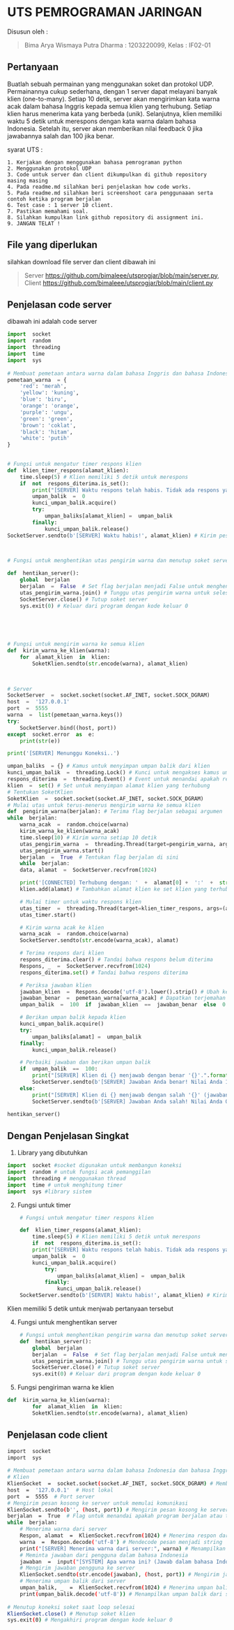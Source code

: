# UTS PEMROGRAMAN JARINGAN
Disusun oleh :
>Bima Arya Wismaya Putra Dharma : 1203220099, Kelas : IF02-01

## Pertanyaan

Buatlah sebuah permainan yang menggunakan soket dan protokol UDP. Permainannya cukup sederhana, dengan 1 server dapat melayani banyak klien (one-to-many). Setiap 10 detik, server akan mengirimkan kata warna acak dalam bahasa Inggris kepada semua klien yang terhubung. Setiap klien harus menerima kata yang berbeda (unik). Selanjutnya, klien memiliki waktu 5 detik untuk merespons dengan kata warna dalam bahasa Indonesia. Setelah itu, server akan memberikan nilai feedback 0 jika jawabannya salah dan 100 jika benar.

syarat UTS :

    1. Kerjakan dengan menggunakan bahasa pemrograman python
    2. Menggunakan protokol UDP
    3. Code untuk server dan client dikumpulkan di github repository masing masing
    4. Pada readme.md silahkan beri penjelaskan how code works.
    5. Pada readme.md silahkan beri screenshoot cara penggunaaan serta contoh ketika program berjalan
    6. Test case : 1 server 10 client.
    7. Pastikan memahami soal.
    8. Silahkan kumpulkan link github repository di assignment ini.
    9. JANGAN TELAT !

## File yang diperlukan
silahkan download file server dan client dibawah ini
>Server https://github.com/bimaleee/utsprogjar/blob/main/server.py, Client https://github.com/bimaleee/utsprogjar/blob/main/client.py

## Penjelasan code server
dibawah ini adalah code server
```python
import  socket
import  random
import  threading
import  time
import  sys
  
# Membuat pemetaan antara warna dalam bahasa Inggris dan bahasa Indonesia
pemetaan_warna  = {
	'red': 'merah',
	'yellow': 'kuning',
	'blue': 'biru',
	'orange': 'orange',
	'purple': 'ungu',
	'green': 'green',
	'brown': 'coklat',
	'black': 'hitam',
	'white': 'putih'
}

  
# Fungsi untuk mengatur timer respons klien
def  klien_timer_respons(alamat_klien):
	time.sleep(5) # Klien memiliki 5 detik untuk merespons
	if  not  respons_diterima.is_set():
		print("[SERVER] Waktu respons telah habis. Tidak ada respons yang diterima.")
		umpan_balik  =  0
		kunci_umpan_balik.acquire()
		try:
			umpan_baliks[alamat_klien] =  umpan_balik
		finally:
			kunci_umpan_balik.release()
SocketServer.sendto(b'[SERVER] Waktu habis!', alamat_klien) # Kirim pesan "Waktu habis" ke klien

  

# Fungsi untuk menghentikan utas pengirim warna dan menutup soket server

def  hentikan_server():
	global  berjalan
	berjalan  =  False  # Set flag berjalan menjadi False untuk menghentikan perulangan while di kode server utama
	utas_pengirim_warna.join() # Tunggu utas pengirim warna untuk selesai
	SocketServer.close() # Tutup soket server
	sys.exit(0) # Keluar dari program dengan kode keluar 0

  
  
  

# Fungsi untuk mengirim warna ke semua klien
def  kirim_warna_ke_klien(warna):
	for  alamat_klien  in  klien:
		SoketKlien.sendto(str.encode(warna), alamat_klien)

  

# Server
SocketServer  =  socket.socket(socket.AF_INET, socket.SOCK_DGRAM)
host  =  '127.0.0.1'
port  =  5555 
warna  =  list(pemetaan_warna.keys())
try:
	SocketServer.bind((host, port))
except  socket.error  as  e:
	print(str(e))  

print('[SERVER] Menunggu Koneksi..')

umpan_baliks  = {} # Kamus untuk menyimpan umpan balik dari klien
kunci_umpan_balik  =  threading.Lock() # Kunci untuk mengakses kamus umpan balik
respons_diterima  =  threading.Event() # Event untuk menandai apakah respons dari klien diterima
klien  =  set() # Set untuk menyimpan alamat klien yang terhubung 
# Tentukan SoketKlien
SoketKlien  =  socket.socket(socket.AF_INET, socket.SOCK_DGRAM)  
# Mulai utas untuk terus-menerus mengirim warna ke semua klien
def  pengirim_warna(berjalan): # Terima flag berjalan sebagai argumen
while  berjalan:
	warna_acak  =  random.choice(warna)
	kirim_warna_ke_klien(warna_acak)
	time.sleep(10) # Kirim warna setiap 10 detik
	utas_pengirim_warna  =  threading.Thread(target=pengirim_warna, args=(True,)) # Lewati True untuk menunjukkan berjalan
	utas_pengirim_warna.start()
	berjalan  =  True  # Tentukan flag berjalan di sini
	while  berjalan:
	data, alamat  =  SocketServer.recvfrom(1024)

	print('[CONNECTED] Terhubung dengan: '  +  alamat[0] +  ':'  +  str(alamat[1]))
	klien.add(alamat) # Tambahkan alamat klien ke set klien yang terhubung

	# Mulai timer untuk waktu respons klien
	utas_timer  =  threading.Thread(target=klien_timer_respons, args=(alamat,))
	utas_timer.start()

	# Kirim warna acak ke klien
	warna_acak  =  random.choice(warna)
	SocketServer.sendto(str.encode(warna_acak), alamat)

	# Terima respons dari klien
	respons_diterima.clear() # Tandai bahwa respons belum diterima
	Respons, _  =  SocketServer.recvfrom(1024)
	respons_diterima.set() # Tandai bahwa respons diterima

	# Periksa jawaban klien
	jawaban_klien  =  Respons.decode('utf-8').lower().strip() # Ubah ke huruf kecil dan hapus spasi
	jawaban_benar  =  pemetaan_warna[warna_acak] # Dapatkan terjemahan Indonesia dari warna yang benar
	umpan_balik  =  100  if  jawaban_klien  ==  jawaban_benar  else  0

	# Berikan umpan balik kepada klien
	kunci_umpan_balik.acquire()
	try:
		umpan_baliks[alamat] =  umpan_balik
	finally:
		kunci_umpan_balik.release()

	# Perbaiki jawaban dan berikan umpan balik
	if  umpan_balik  ==  100:
		print("[SERVER] Klien di {} menjawab dengan benar '{}'.".format(alamat, jawaban_klien))
		SocketServer.sendto(b'[SERVER] Jawaban Anda benar! Nilai Anda 100', alamat)
	else:
		print("[SERVER] Klien di {} menjawab dengan salah '{}' (jawaban benar: '{}').".format(alamat, jawaban_klien, jawaban_benar))
		SocketServer.sendto(b'[SERVER] Jawaban Anda salah! Nilai Anda 0', alamat)

hentikan_server()
```
## Dengan Penjelasan Singkat
1. Library yang dibutuhkan
```python
import  socket #socket digunakan untuk membangun koneksi
import  random # untuk fungsi acak pemanggilan
import  threading # menggunakan thread 
import  time # untuk menghitung timer
import  sys #library sistem
```
2. Fungsi untuk timer
```python
	# Fungsi untuk mengatur timer respons klien

	def  klien_timer_respons(alamat_klien):
		time.sleep(5) # Klien memiliki 5 detik untuk merespons
		if  not  respons_diterima.is_set():
		print("[SERVER] Waktu respons telah habis. Tidak ada respons yang diterima.")
		umpan_balik  =  0
		kunci_umpan_balik.acquire()
			try:
				umpan_baliks[alamat_klien] =  umpan_balik
			finally:
				kunci_umpan_balik.release()
	SocketServer.sendto(b'[SERVER] Waktu habis!', alamat_klien) # Kirim pesan "Waktu habis" ke klien
```
 Klien memiliki 5 detik untuk menjwab pertanyaan tersebut

4. Fungsi untuk menghentikan server
```python
	# Fungsi untuk menghentikan pengirim warna dan menutup soket server
	def  hentikan_server():
		global  berjalan
		berjalan  =  False  # Set flag berjalan menjadi False untuk menghentikan perulangan while di kode server utama
		utas_pengirim_warna.join() # Tunggu utas pengirim warna untuk selesai
		SocketServer.close() # Tutup soket server
		sys.exit(0) # Keluar dari program dengan kode keluar 0
```
5. Fungsi pengiriman warna ke klien
```python
def  kirim_warna_ke_klien(warna):
		for  alamat_klien  in  klien:
		SoketKlien.sendto(str.encode(warna), alamat_klien)
```
## Penjelasan code client
```sh
import  socket
import  sys
  
# Membuat pemetaan antara warna dalam bahasa Indonesia dan bahasa Inggris
# Klien
KlienSocket  =  socket.socket(socket.AF_INET, socket.SOCK_DGRAM) # Membuat soket UDP
host  =  '127.0.0.1'  # Host lokal
port  =  5555  # Port server
# Mengirim pesan kosong ke server untuk memulai komunikasi
KlienSocket.sendto(b'', (host, port)) # Mengirim pesan kosong ke server
berjalan  =  True  # Flag untuk menandai apakah program berjalan atau tidak
while  berjalan:
	# Menerima warna dari server
	Respon, alamat  =  KlienSocket.recvfrom(1024) # Menerima respon dari server
	warna  =  Respon.decode('utf-8') # Mendecode pesan menjadi string
	print("[SERVER] Menerima warna dari server:", warna) # Menampilkan pesan
	# Meminta jawaban dari pengguna dalam bahasa Indonesia
	jawaban  =  input("[SYSTEM] Apa warna ini? (Jawab dalam bahasa Indonesia): ") # Meminta input dari pengguna
	# Mengirim jawaban pengguna ke server
	KlienSocket.sendto(str.encode(jawaban), (host, port)) # Mengirim jawaban ke server
	# Menerima umpan balik dari server
	umpan_balik, _  =  KlienSocket.recvfrom(1024) # Menerima umpan balik dari server
	print(umpan_balik.decode('utf-8')) # Menampilkan umpan balik dari server
	
# Menutup koneksi soket saat loop selesai
KlienSocket.close() # Menutup soket klien
sys.exit(0) # Mengakhiri program dengan kode keluar 0
```
